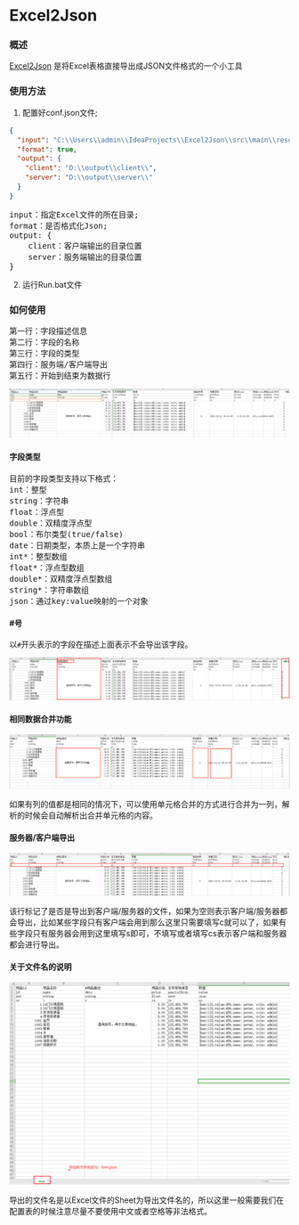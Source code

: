 # Excel2Json

### 概述

[Excel2Json](https://github.com/veione/Excel2Json) 是将Excel表格直接导出成JSON文件格式的一个小工具

### 使用方法


1. 配置好conf.json文件;
```json
{
  "input": "C:\\Users\\admin\\IdeaProjects\\Excel2Json\\src\\main\\resources\\excel",
  "format": true,
  "output": {
    "client": "D:\\output\\client\\",
    "server": "D:\\output\\server\\"
  }
}
```
<pre>
input：指定Excel文件的所在目录;
format：是否格式化Json;
output: {
    client：客户端输出的目录位置
    server：服务端输出的目录位置
}
</pre>
2. 运行Run.bat文件  


### 如何使用
<pre>
第一行：字段描述信息
第二行：字段的名称
第三行：字段的类型
第四行：服务端/客户端导出
第五行：开始到结束为数据行
</pre>
![01](imgs/img1.png)


#### 字段类型
<pre>
目前的字段类型支持以下格式：
int：整型
string：字符串
float：浮点型
double：双精度浮点型
bool：布尔类型(true/false)
date：日期类型，本质上是一个字符串
int*：整型数组
float*：浮点型数组
double*：双精度浮点型数组
string*：字符串数组
json：通过key:value映射的一个对象
</pre>


#### #号

以`#`开头表示的字段在描述上面表示不会导出该字段。

![02](imgs/img2.png)


#### 相同数据合并功能

![03](imgs/img3.png)

如果有列的值都是相同的情况下，可以使用单元格合并的方式进行合并为一列，解析的时候会自动解析出合并单元格的内容。

#### 服务器/客户端导出

![04](imgs/img4.png)

该行标记了是否是导出到客户端/服务器的文件，如果为空则表示客户端/服务器都会导出，比如某些字段只有客户端会用到那么这里只需要填写c就可以了，如果有些字段只有服务器会用到这里填写s即可，不填写或者填写cs表示客户端和服务器都会进行导出。

#### 关于文件名的说明

![05](imgs/img5.png)

导出的文件名是以Excel文件的Sheet为导出文件名的，所以这里一般需要我们在配置表的时候注意尽量不要使用中文或者空格等非法格式。
